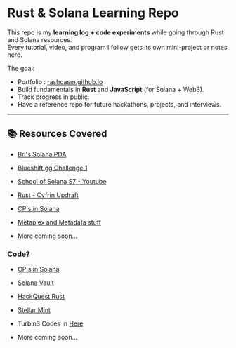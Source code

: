 # Rust & Solana Learning Repo  

This repo is my **learning log + code experiments** while going through Rust and Solana resources.  
Every tutorial, video, and program I follow gets its own mini-project or notes here.  

The goal:  
- Portfolio : [rashcasm.github.io](https://rashcasm.github.io)
- Build fundamentals in **Rust** and **JavaScript** (for Solana + Web3).  
- Track progress in public.  
- Have a reference repo for future hackathons, projects, and interviews.  

---

## 📚 Resources Covered  

- [Bri's Solana PDA](https://youtu.be/FpmcNpQf7aE?si=FXwvAy13rk4CLI8j)  
- [Blueshift.gg Challenge 1](https://learn.blueshift.gg/en/challenges/anchor-vault)  
- [School of Solana S7 - Youtube](https://www.youtube.com/playlist?list=PLzUrW5H8-hDfyd0xu7gc8ZMmzBg8k_dz2) 
- [Rust - Cyfrin Updraft](https://updraft.cyfrin.io/courses/rust-programming-basics)
- [CPIs in Solana](https://www.youtube.com/watch?v=wSRviwBG3zo&list=PLzUrW5H8-hDfyd0xu7gc8ZMmzBg8k_dz2&index=4)

- [Metaplex and Metadata stuff](https://developers.metaplex.com/token-metadata)

- More coming soon...  

### Code?
- [CPIs in Solana](https://github.com/rashcasm/cross-program-invo-solana)
- [Solana Vault](https://github.com/rashcasm/Solana_vault_v1)
- [HackQuest Rust](https://github.com/rashcasm/Hackq_rust)
- [Stellar Mint](https://github.com/rashcasm/nft_seq_min_stellar)

- Turbin3 Codes in [Here](https://github.com/rashcasm/Q4_25_Builder_Rashmin)

- More coming soon...  



